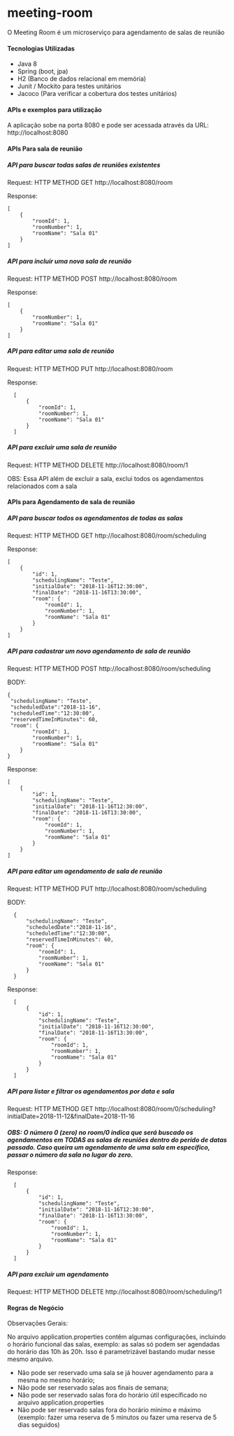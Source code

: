 # meeting-room

O Meeting Room é um microserviço para agendamento de salas de reunião

#### Tecnologias Utilizadas
 - Java 8
 - Spring (boot, jpa)
 - H2 (Banco de dados relacional em memória)
 - Junit / Mockito para testes unitários
 - Jacoco (Para verificar a cobertura dos testes unitários)
 
 #### APIs e exemplos para utilização
 
 A aplicação sobe na porta 8080 e pode ser acessada através da URL: http://localhost:8080
 
 #### APIs Para sala de reunião
 
 ##### API para buscar todas salas de reuniões existentes
 
 Request: HTTP METHOD GET http://localhost:8080/room
 
 Response:
 
 ```
 [
     {
         "roomId": 1,
         "roomNumber": 1,
         "roomName": "Sala 01"
     }
 ]
 ```

##### API para incluir uma nova sala de reunião
 
 Request: HTTP METHOD POST http://localhost:8080/room
  
 Response:
  
  ```
  [
      {
          "roomNumber": 1,
          "roomName": "Sala 01"
      }
  ]
  ```
  
##### API para editar uma sala de reunião
  
  Request: HTTP METHOD PUT http://localhost:8080/room
    
  Response:
    
  ```
    [
        {
            "roomId": 1,
            "roomNumber": 1,
            "roomName": "Sala 01"
        }
    ]
  ```
 
 ##### API para excluir uma sala de reunião
 
 Request: HTTP METHOD DELETE http://localhost:8080/room/1
 
 OBS: Essa API além de excluir a sala, exclui todos os agendamentos relacionados com a sala
 
 
  #### APIs para Agendamento de sala de reunião
 
  ##### API para buscar todos os agendamentos de todas as salas
  
  Request: HTTP METHOD GET http://localhost:8080/room/scheduling
  
  Response:
  
  ```
  [
      {
          "id": 1,
          "schedulingName": "Teste",
          "initialDate": "2018-11-16T12:30:00",
          "finalDate": "2018-11-16T13:30:00",
          "room": {
              "roomId": 1,
              "roomNumber": 1,
              "roomName": "Sala 01"
          }
      }
  ] 
 ```
 
 ##### API para cadastrar um novo agendamento de sala de reunião
   
   Request: HTTP METHOD POST http://localhost:8080/room/scheduling
   
   BODY:
   ```
   {
   	"schedulingName": "Teste",
   	"scheduledDate":"2018-11-16",
   	"scheduledTime":"12:30:00",
   	"reservedTimeInMinutes": 60,
   	"room": {
           "roomId": 1,
           "roomNumber": 1,
           "roomName": "Sala 01"
       }
   }
   ```
   
   Response:
   
   ```
   [
       {
           "id": 1,
           "schedulingName": "Teste",
           "initialDate": "2018-11-16T12:30:00",
           "finalDate": "2018-11-16T13:30:00",
           "room": {
               "roomId": 1,
               "roomNumber": 1,
               "roomName": "Sala 01"
           }
       }
   ] 
  ```
 
 ##### API para editar um agendamento de sala de reunião
    
  Request: HTTP METHOD PUT http://localhost:8080/room/scheduling
  
  BODY:
      
  ```
    {
    	"schedulingName": "Teste",
    	"scheduledDate":"2018-11-16",
    	"scheduledTime":"12:30:00",
    	"reservedTimeInMinutes": 60,
    	"room": {
            "roomId": 1,
            "roomNumber": 1,
            "roomName": "Sala 01"
        }
    }
  ```
    
  Response:
    
  ```
    [
        {
            "id": 1,
            "schedulingName": "Teste",
            "initialDate": "2018-11-16T12:30:00",
            "finalDate": "2018-11-16T13:30:00",
            "room": {
                "roomId": 1,
                "roomNumber": 1,
                "roomName": "Sala 01"
            }
        }
    ] 
   ```
 
  ##### API para listar e filtrar os agendamentos por data e sala
 
 Request: HTTP METHOD GET http://localhost:8080/room/0/scheduling?initialDate=2018-11-12&finalDate=2018-11-16
 
 
 ##### OBS: O número 0 (zero) no room/0 indica que será buscado os agendamentos em TODAS as salas de reuniões dentro do perído de datas passado. Caso queira um agendamento de uma sala em específico, passar o número da sala no lugar do zero. 
 
 
 Response:
     
   ```
     [
         {
             "id": 1,
             "schedulingName": "Teste",
             "initialDate": "2018-11-16T12:30:00",
             "finalDate": "2018-11-16T13:30:00",
             "room": {
                 "roomId": 1,
                 "roomNumber": 1,
                 "roomName": "Sala 01"
             }
         }
     ] 
  ```
 
 
  ##### API para excluir um agendamento
  
  Request: HTTP METHOD DELETE http://localhost:8080/room/scheduling/1
 
 
 
 #### Regras de Negócio
 
 Observações Gerais:
 
 No arquivo application.properties contêm algumas configurações, incluindo o horário funcional das salas, exemplo: as salas só podem ser agendadas do horário das 10h às 20h. Isso é parametrizável bastando mudar nesse mesmo arquivo.
 
 - Não pode ser reservado uma sala se já houver agendamento para a mesma no mesmo horário;
 - Não pode ser reservado salas aos finais de semana;
 - Não pode ser reservado salas fora do horário útil específicado no arquivo application.properties
 - Não pode ser reservado salas fora do horário minímo e máximo (exemplo: fazer uma reserva de 5 minutos ou fazer uma reserva de 5 dias seguidos)